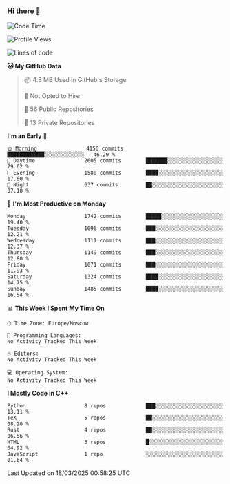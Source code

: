 ### Hi there 👋

<!--
**SemenMartynov/SemenMartynov** is a ✨ _special_ ✨ repository because its `README.md` (this file) appears on your GitHub profile.

Here are some ideas to get you started:

- 🔭 I’m currently working on ...
- 🌱 I’m currently learning ...
- 👯 I’m looking to collaborate on ...
- 🤔 I’m looking for help with ...
- 💬 Ask me about ...
- 📫 How to reach me: ...
- 😄 Pronouns: ...
- ⚡ Fun fact: ...
-->

<!--START_SECTION:waka-->
![Code Time](http://img.shields.io/badge/Code%20Time-0%20secs-blue)

![Profile Views](http://img.shields.io/badge/Profile%20Views-1-blue)

![Lines of code](https://img.shields.io/badge/From%20Hello%20World%20I%27ve%20Written-7.6%20million%20lines%20of%20code-blue)

**🐱 My GitHub Data** 

> 📦 4.8 MB Used in GitHub's Storage 
 > 
> 🚫 Not Opted to Hire
 > 
> 📜 56 Public Repositories 
 > 
> 🔑 13 Private Repositories 
 > 
**I'm an Early 🐤** 

```text
🌞 Morning                4156 commits        ████████████░░░░░░░░░░░░░   46.29 % 
🌆 Daytime                2605 commits        ███████░░░░░░░░░░░░░░░░░░   29.02 % 
🌃 Evening                1580 commits        ████░░░░░░░░░░░░░░░░░░░░░   17.60 % 
🌙 Night                  637 commits         ██░░░░░░░░░░░░░░░░░░░░░░░   07.10 % 
```
📅 **I'm Most Productive on Monday** 

```text
Monday                   1742 commits        █████░░░░░░░░░░░░░░░░░░░░   19.40 % 
Tuesday                  1096 commits        ███░░░░░░░░░░░░░░░░░░░░░░   12.21 % 
Wednesday                1111 commits        ███░░░░░░░░░░░░░░░░░░░░░░   12.37 % 
Thursday                 1149 commits        ███░░░░░░░░░░░░░░░░░░░░░░   12.80 % 
Friday                   1071 commits        ███░░░░░░░░░░░░░░░░░░░░░░   11.93 % 
Saturday                 1324 commits        ████░░░░░░░░░░░░░░░░░░░░░   14.75 % 
Sunday                   1485 commits        ████░░░░░░░░░░░░░░░░░░░░░   16.54 % 
```


📊 **This Week I Spent My Time On** 

```text
🕑︎ Time Zone: Europe/Moscow

💬 Programming Languages: 
No Activity Tracked This Week

🔥 Editors: 
No Activity Tracked This Week

💻 Operating System: 
No Activity Tracked This Week
```

**I Mostly Code in C++** 

```text
Python                   8 repos             ███░░░░░░░░░░░░░░░░░░░░░░   13.11 % 
TeX                      5 repos             ██░░░░░░░░░░░░░░░░░░░░░░░   08.20 % 
Rust                     4 repos             ██░░░░░░░░░░░░░░░░░░░░░░░   06.56 % 
HTML                     3 repos             █░░░░░░░░░░░░░░░░░░░░░░░░   04.92 % 
JavaScript               1 repo              ░░░░░░░░░░░░░░░░░░░░░░░░░   01.64 % 
```




 Last Updated on 18/03/2025 00:58:25 UTC
<!--END_SECTION:waka-->